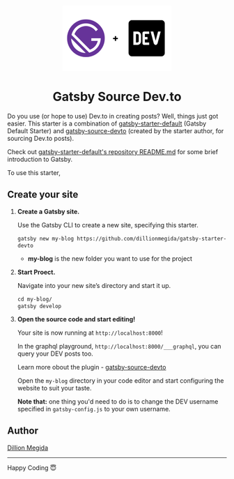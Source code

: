 <p align="center">
  <a href="https://www.gatsbyjs.org">
    <img alt="Gatsby" src="./gatsby-dev.png" height="150px" />
  </a>
</p>
<h1 align="center">
  Gatsby Source Dev.to
</h1>

Do you use (or hope to use) Dev.to in creating posts? Well, things just got easier. This starter is a combination of [gatsby-starter-default](https://github.com/gatsbyjs/gatsby-starter-default) (Gatsby Default Starter) and [gatsby-source-devto](https://github.com/dillionmegida/gatsby-source-devto) (created by the starter author, for sourcing Dev.to posts).

Check out [gatsby-starter-default's repository README.md](https://github.com/gatsbyjs/gatsby-starter-default/#readme) for some brief introduction to Gatsby.

To use this starter,

## Create your site

1.  **Create a Gatsby site.**

    Use the Gatsby CLI to create a new site, specifying this starter.

    ```shell
    gatsby new my-blog https://github.com/dillionmegida/gatsby-starter-devto
    ```
      - **my-blog** is the new folder you want to use for the project

2.  **Start Proect.**

    Navigate into your new site’s directory and start it up.

    ```shell
    cd my-blog/
    gatsby develop
    ```

3.  **Open the source code and start editing!**

    Your site is now running at `http://localhost:8000`!

    In the graphql playground, `http://localhost:8000/___graphql`, you can query your DEV posts too.
    
    Learn more obout the plugin - [gatsby-source-devto](https://github.com/dillionmegida/gatsby-source-devto)

    Open the `my-blog` directory in your code editor and start configuring the website to suit your taste.

    **Note that:** one thing you'd need to do is to change the DEV username specified in `gatsby-config.js` to your own username.

## Author

[Dillion Megida](https://dillionmegida.com/about)

---

Happy Coding 😇
